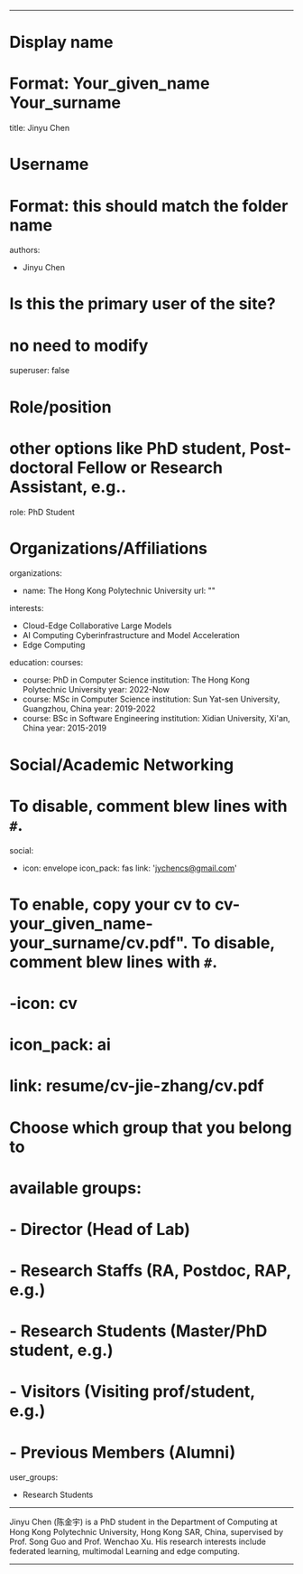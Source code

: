 
---
# Display name
# Format: Your_given_name Your_surname 
title: Jinyu Chen

# Username
# Format: this should match the folder name
authors:
- Jinyu Chen

# Is this the primary user of the site?
# no need to modify 
superuser: false

# Role/position
# other options like PhD student, Post-doctoral Fellow or Research Assistant, e.g..
role: PhD Student

# Organizations/Affiliations
organizations:
- name: The Hong Kong Polytechnic University
  url: ""

interests:
- Cloud-Edge Collaborative Large Models
- AI Computing Cyberinfrastructure and Model Acceleration
- Edge Computing

education:
  courses:
  - course: PhD in Computer Science
    institution: The Hong Kong Polytechnic University
    year: 2022-Now
  - course: MSc in Computer Science
    institution: Sun Yat-sen University, Guangzhou, China
    year: 2019-2022
  - course: BSc in Software Engineering
    institution: Xidian University, Xi'an, China
    year: 2015-2019

# Social/Academic Networking
# To disable, comment blew lines with `#`.
social:
- icon: envelope
  icon_pack: fas
  link: 'jychencs@gmail.com'

# To enable, copy your cv to cv-your_given_name-your_surname/cv.pdf". To disable, comment blew lines with `#`.
# -icon: cv
# icon_pack: ai
# link: resume/cv-jie-zhang/cv.pdf

# Choose which group that you belong to
#  available groups:
#  - Director (Head of Lab)
#  - Research Staffs (RA, Postdoc, RAP, e.g.)
#  - Research Students (Master/PhD student, e.g.)
#  - Visitors (Visiting prof/student, e.g.)
#  - Previous Members (Alumni)
user_groups:
- Research Students
---

Jinyu Chen (陈金宇) is a PhD student in the Department of Computing at Hong Kong Polytechnic University, Hong Kong SAR, China, supervised by Prof. Song Guo and Prof. Wenchao Xu. His research interests include federated learning, multimodal Learning and edge computing.

---

